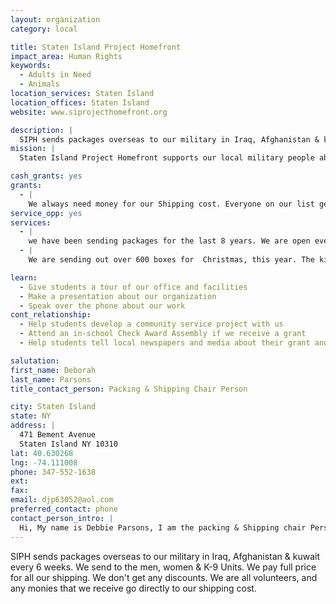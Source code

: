 ```yaml
---
layout: organization
category: local

title: Staten Island Project Homefront
impact_area: Human Rights
keywords: 
  - Adults in Need
  - Animals
location_services: Staten Island
location_offices: Staten Island
website: www.siprojecthomefront.org

description: |
  SIPH sends packages overseas to our military in Iraq, Afghanistan & kuwait every 6 weeks. We send to the men, women & K-9 Units. We pay full price for all our shipping. We don't get any discounts. We are all volunteers, and any monies that we receive go directly to our shipping cost.
mission: |
  Staten Island Project Homefront supports our local military people abroad by sending them care packages from home and setting up "pen pals" with service men and women from our community.

cash_grants: yes
grants: 
  - |
    We always need money for our Shipping cost. Everyone on our list gets their own individual box. If there is alot in a unit, we send several boxes so they can share the goodies. The letters that we receive let us know that we are making a difference.If we could get help with the postage, that will keep us going longer.
service_opp: yes
services: 
  - |
    we have been sending packages for the last 8 years. We are open every Saturday & in the Summer. We have a Community Service letter that we give to each child for their school. They really enjoy helping us. They always come back with their friends. They are doing a wonderful thing and are very proud to help us.
  - |
    We are sending out over 600 boxes for  Christmas, this year. The kids have been working very hard for the last 2 months wrapping presents for our men & women & K-9 dogs. Every one on our list gets a regular box of snacks & toiletries & another box of Christmas presents.  I tell the children, they should be very proud of all the hard work they have done. They are going to put alot of smiles on their faces overseas.

learn: 
  - Give students a tour of our office and facilities
  - Make a presentation about our organization
  - Speak over the phone about our work
cont_relationship: 
  - Help students develop a community service project with us
  - Attend an in-school Check Award Assembly if we receive a grant
  - Help students tell local newspapers and media about their grant and/or project with us

salutation: 
first_name: Deborah
last_name: Parsons
title_contact_person: Packing & Shipping Chair Person

city: Staten Island
state: NY
address: |
  471 Bement Avenue  
  Staten Island NY 10310
lat: 40.630268
lng: -74.111008
phone: 347-552-1638
ext: 
fax: 
email: djp63052@aol.com
preferred_contact: phone
contact_person_intro: |
  Hi, My name is Debbie Parsons, I am the packing & Shipping chair Person for an Organization called Staten Island Project Homefront (SIPH) We send packages overseas to Iraq, Afghanistan & Kuwait every 6 weeks. If you know of someone who is deployed, go to our website and go to register. I will have a box sent right out to them the following day. siprojecthomefront.org
---
```

SIPH sends packages overseas to our military in Iraq, Afghanistan & kuwait every 6 weeks. We send to the men, women & K-9 Units. We pay full price for all our shipping. We don't get any discounts. We are all volunteers, and any monies that we receive go directly to our shipping cost.